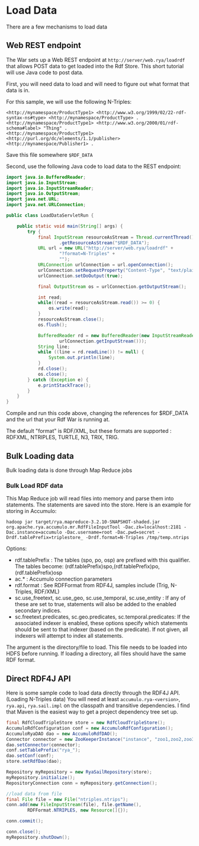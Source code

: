 
<!--

[comment]: # Licensed to the Apache Software Foundation (ASF) under one
[comment]: # or more contributor license agreements.  See the NOTICE file
[comment]: # distributed with this work for additional information
[comment]: # regarding copyright ownership.  The ASF licenses this file
[comment]: # to you under the Apache License, Version 2.0 (the
[comment]: # "License"); you may not use this file except in compliance
[comment]: # with the License.  You may obtain a copy of the License at
[comment]: # 
[comment]: #   http://www.apache.org/licenses/LICENSE-2.0
[comment]: # 
[comment]: # Unless required by applicable law or agreed to in writing,
[comment]: # software distributed under the License is distributed on an
[comment]: # "AS IS" BASIS, WITHOUT WARRANTIES OR CONDITIONS OF ANY
[comment]: # KIND, either express or implied.  See the License for the
[comment]: # specific language governing permissions and limitations
[comment]: # under the License.

-->
# Load Data

There are a few mechanisms to load data

## Web REST endpoint

The War sets up a Web REST endpoint at `http://server/web.rya/loadrdf` that allows POST data to get loaded into the Rdf Store. This short tutorial will use Java code to post data.

First, you will need data to load and will need to figure out what format that data is in.

For this sample, we will use the following N-Triples:

```
<http://mynamespace/ProductType1> <http://www.w3.org/1999/02/22-rdf-syntax-ns#type> <http://mynamespace/ProductType> .
<http://mynamespace/ProductType1> <http://www.w3.org/2000/01/rdf-schema#label> "Thing" .
<http://mynamespace/ProductType1> <http://purl.org/dc/elements/1.1/publisher> <http://mynamespace/Publisher1> .
```

Save this file somewhere `$RDF_DATA`

Second, use the following Java code to load data to the REST endpoint:

``` JAVA
import java.io.BufferedReader;
import java.io.InputStream;
import java.io.InputStreamReader;
import java.io.OutputStream;
import java.net.URL;
import java.net.URLConnection;

public class LoadDataServletRun {

    public static void main(String[] args) {
        try {
            final InputStream resourceAsStream = Thread.currentThread().getContextClassLoader()
                    .getResourceAsStream("$RDF_DATA");
            URL url = new URL("http://server/web.rya/loadrdf" +
                    "?format=N-Triples" +
                    "");
            URLConnection urlConnection = url.openConnection();
            urlConnection.setRequestProperty("Content-Type", "text/plain");
            urlConnection.setDoOutput(true);

            final OutputStream os = urlConnection.getOutputStream();

            int read;
            while((read = resourceAsStream.read()) >= 0) {
                os.write(read);
            }
            resourceAsStream.close();
            os.flush();

            BufferedReader rd = new BufferedReader(new InputStreamReader(
                    urlConnection.getInputStream()));
            String line;
            while ((line = rd.readLine()) != null) {
                System.out.println(line);
            }
            rd.close();
            os.close();
        } catch (Exception e) {
            e.printStackTrace();
        }
    }
}
```

Compile and run this code above, changing the references for $RDF_DATA and the url that your Rdf War is running at.

The default "format" is RDF/XML, but these formats are supported : RDFXML, NTRIPLES, TURTLE, N3, TRIX, TRIG.

## Bulk Loading data

Bulk loading data is done through Map Reduce jobs

### Bulk Load RDF data

This Map Reduce job will read files into memory and parse them into statements. The statements are saved into the store. Here is an example for storing in Accumulo:

```
hadoop jar target/rya.mapreduce-3.2.10-SNAPSHOT-shaded.jar org.apache.rya.accumulo.mr.RdfFileInputTool -Dac.zk=localhost:2181 -Dac.instance=accumulo -Dac.username=root -Dac.pwd=secret -Drdf.tablePrefix=triplestore_ -Drdf.format=N-Triples /tmp/temp.ntrips
```

Options:

- rdf.tablePrefix : The tables (spo, po, osp) are prefixed with this qualifier. The tables become: (rdf.tablePrefix)spo,(rdf.tablePrefix)po,(rdf.tablePrefix)osp
- ac.* : Accumulo connection parameters
- rdf.format : See RDFFormat from RDF4J, samples include (Trig, N-Triples, RDF/XML)
- sc.use_freetext, sc.use_geo, sc.use_temporal, sc.use_entity : If any of these are set to true, statements will also be
    added to the enabled secondary indices.
- sc.freetext.predicates, sc.geo.predicates, sc.temporal.predicates: If the associated indexer is enabled, these options specify
    which statements should be sent to that indexer (based on the predicate). If not given, all indexers will attempt to index
    all statements.

The argument is the directory/file to load. This file needs to be loaded into HDFS before running. If loading a directory, all files should have the same RDF
format.

## Direct RDF4J API

Here is some sample code to load data directly through the RDF4J API. (Loading N-Triples data)
You will need at least `accumulo.rya-<version>`, `rya.api`, `rya.sail.impl` on the classpath and transitive dependencies. I find that Maven is the easiest way to get a project dependency tree set up.

``` JAVA
final RdfCloudTripleStore store = new RdfCloudTripleStore();
AccumuloRdfConfiguration conf = new AccumuloRdfConfiguration();
AccumuloRyaDAO dao = new AccumuloRdfDAO();
Connector connector = new ZooKeeperInstance("instance", "zoo1,zoo2,zoo3").getConnector("user", "password");
dao.setConnector(connector);
conf.setTablePrefix("rya_");
dao.setConf(conf);
store.setRdfDao(dao);

Repository myRepository = new RyaSailRepository(store);
myRepository.initialize();
RepositoryConnection conn = myRepository.getConnection();

//load data from file
final File file = new File("ntriples.ntrips");
conn.add(new FileInputStream(file), file.getName(),
        RDFFormat.NTRIPLES, new Resource[]{});

conn.commit();

conn.close();
myRepository.shutDown();
```
